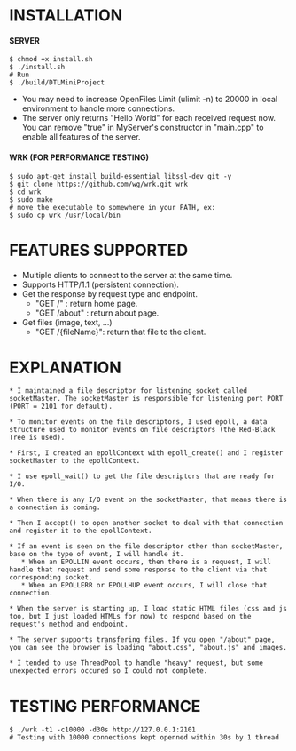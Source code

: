 
# INSTALLATION  

#### SERVER  
```
$ chmod +x install.sh
$ ./install.sh
# Run
$ ./build/DTLMiniProject
```
* You may need to increase OpenFiles Limit (ulimit -n) to 20000 in local environment to handle more connections.
* The server only returns "Hello World" for each received request now. You can remove "true" in MyServer's constructor in "main.cpp" to enable all features of the server.  

#### WRK (FOR PERFORMANCE TESTING)  
```
$ sudo apt-get install build-essential libssl-dev git -y
$ git clone https://github.com/wg/wrk.git wrk
$ cd wrk
$ sudo make
# move the executable to somewhere in your PATH, ex:
$ sudo cp wrk /usr/local/bin
```   

# FEATURES SUPPORTED  
* Multiple clients to connect to the server at the same time.  
* Supports HTTP/1.1 (persistent connection).  
* Get the response by request type and endpoint.  
    * "GET /" : return home page.  
    * "GET /about" : return about page.   
* Get files (image, text, ...)  
    * "GET /{fileName}": return that file to the client.  

# EXPLANATION
```  
* I maintained a file descriptor for listening socket called socketMaster. The socketMaster is responsible for listening port PORT (PORT = 2101 for default).
   
* To monitor events on the file descriptors, I used epoll, a data structure used to monitor events on file descriptors (the Red-Black Tree is used).
 
* First, I created an epollContext with epoll_create() and I register socketMaster to the epollContext.

* I use epoll_wait() to get the file descriptors that are ready for I/O.
   
* When there is any I/O event on the socketMaster, that means there is a connection is coming.

* Then I accept() to open another socket to deal with that connection and register it to the epollContext.

* If an event is seen on the file descriptor other than socketMaster, base on the type of event, I will handle it.
   * When an EPOLLIN event occurs, then there is a request, I will handle that request and send some response to the client via that corresponding socket.
   * When an EPOLLERR or EPOLLHUP event occurs, I will close that connection.

* When the server is starting up, I load static HTML files (css and js too, but I just loaded HTMLs for now) to respond based on the request's method and endpoint.

* The server supports transfering files. If you open "/about" page, you can see the browser is loading "about.css", "about.js" and images.

* I tended to use ThreadPool to handle "heavy" request, but some unexpected errors occured so I could not complete.
```  


# TESTING PERFORMANCE  
```
$ ./wrk -t1 -c10000 -d30s http://127.0.0.1:2101  
# Testing with 10000 connections kept openned within 30s by 1 thread  
```    
